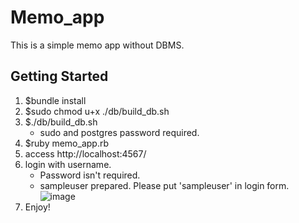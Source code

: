 # Memo_app 
This is a simple memo app without DBMS.
## Getting Started
1. $bundle install
2. $sudo chmod u+x ./db/build_db.sh
3. $./db/build_db.sh
    * sudo and postgres password required.  
5. $ruby memo_app.rb
4. access http://localhost:4567/
5. login with username.
   * Password isn't required.
   * sampleuser prepared. Please put 'sampleuser' in login form.
   ![image](https://github.com/seicho/Memo_app/assets/16710992/ca7dff61-44c9-4e5d-aae2-a8461a170616)
6. Enjoy!

